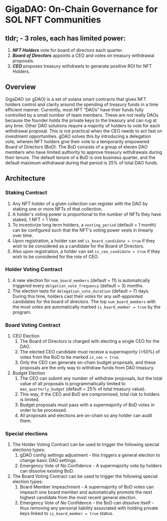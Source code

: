 # GigaDAO: On-Chain Governance for SOL NFT Communities

## tldr; - 3 roles, each has limited power:
1) ***NFT Holders*** vote for board of directors each quarter.
2) ***Board of Directors*** appoints a CEO and votes on treasury withdrawal proposals.
3) ***CEO*** proposes treasury withdrawls to generate positive ROI for NFT Holders.

## Overview

GigaDAO (or gDAO) is a set of solana smart contracts that gives NFT holders control and clarity 
around the spending of treasury funds in a time efficient manner. 
Currently, most NFT “DAOs” have their funds fully controlled by a small number of team members. 
These are not really DAOs because the founder holds the private keys to the treasury and can rug at 
any time. Other DAO solutions require a majority of holders to vote for each withdrawal proposal. 
This is not practical when the CEO needs to act fast on investment opportunities. 
gDAO solves this by introducing a delegation vote, wherein NFT holders give their vote to a 
temporarily empowered Board of Directors (BoD). The BoD consists of a group of eleven DAO members who have 
limited authority to approve treasury withdrawals during their tenure. 
The default tenure of a BoD is one business quarter, and the default maximum withdrawal during 
that period is 25% of total DAO funds. 

## Architecture

### Staking Contract

1) Any NFT holder of a given collection can register with the DAO by staking one or more NFTs of that collection.
2) A holder's voting power is proportional to the number of NFTs they have staked, 1 NFT = 1 Vote.
3) To incentivize long term holders, a `vesting_period` (default = 1 month) can be configured such that the NFT's voting power vests in linearly over time. 
4) Upon registration, a holder can set `is_board_candidate = true` if they wish to be considered as a candidate for the Board of Directors.
4) Also upon registration, a holder can set `is_ceo_candidate = true` if they wish to be considered for the role of CEO.

### Holder Voting Contract

1) A new election for `num_board_members` (default = 11) is automatically triggered every `delgation_vote_frequency` (default = 3) months.
2) The election lasts for `delegation_vote_duration` (default = 7) days. During this time, holders cast their votes for any self-appointed candidates for the board of directors. The top `num_board_members` with the most votes are automatically marked `is_board_member = true` by the program.

### Board Voting Contract

1) CEO Election
   1) The Board of Directors is charged with electing a single CEO for the DAO.
   2) The elected CEO candidate must receive a supermajority (>50%) of votes from the BoD to be marked `is_ceo = true`.
   3) Only the CEO can generate on-chain budget proposals, and these proposals are the only way to withdraw funds from DAO treasury.
2) Budget Election
   1) The CEO can submit any number of withdraw proposals, but the total value of all proposals is programmatically limited to `max_quarterly_budget` (default = 25% of total treasury value). 
   2) This way, if the CEO and BoD are compromised, total risk to holders is limited.
   3) Budget proposals must pass with a supermajority of BoD votes in order to be processed. 
   4) All proposals and elections are on-chain so any holder can audit them. 


### Special elections
1) The Holder Voting Contract can be used to trigger the following special elections types:
   1) gDAO config settings adjustment - this triggers a general election to change basic DAO settings.
   2) Emergency Vote of No Confidence - A supermajority vote by holders can dissolve existing BoD.
2) The Board Voting Contract can be used to trigger the following special election types:
   1) Board Member Impeachment - A supermajority of BoD votes can impeach one board member and automatically promote the next highest candidate from the most recent general election.
   2) Emergency Vote of No Confidence - the BoD can dissolve itself - thus removing any personal liability associated with holding private keys linked to `is_board_member = true` status.
